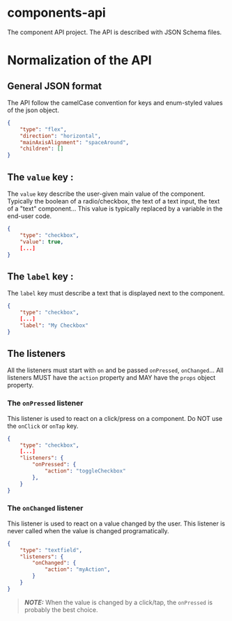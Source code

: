 # components-api

The component API project. The API is described with JSON Schema files.

# Normalization of the API

## General JSON format
The API follow the camelCase convention for keys and enum-styled values of the json object.

```json
{
    "type": "flex",
    "direction": "horizontal",
    "mainAxisAlignment": "spaceAround",
    "children": []
}
```

## The `value` key :

The `value` key describe the user-given main value of the component.
Typically the boolean of a radio/checkbox, the text of a text input, the text of a "text" component...
This value is typically replaced by a variable in the end-user code.

```json
{
    "type": "checkbox",
    "value": true,
    [...]
}
```

## The `label` key : 
The `label` key must describe a text that is displayed next to the component.

```json
{
    "type": "checkbox",
    [...]
    "label": "My Checkbox"
}
```


## The listeners

All the listeners must start with `on` and be passed `onPressed`, `onChanged`...
All listeners MUST have the `action` property and MAY have the `props` object property.

### The `onPressed` listener

This listener is used to react on a click/press on a component. 
Do NOT use the `onClick` or `onTap` key.

```json
{
    "type": "checkbox",
    [...]
    "listeners": {
        "onPressed": {
            "action": "toggleCheckbox"
        },
    }
}
```

### The `onChanged` listener
This listener is used to react on a value changed by the user.
This listener is never called when the value is changed programatically.

```json
{
    "type": "textfield",
    "listeners": {
        "onChanged": {
            "action": "myAction",
        }
    }
}
```

> **_NOTE:_** When the value is changed by a click/tap, the `onPressed` is probably the best choice.
